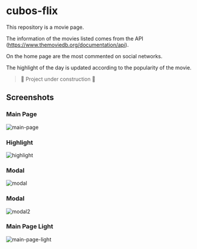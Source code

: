 # cubos-flix

This repository is a movie page.

The information of the movies listed comes from the API (https://www.themoviedb.org/documentation/api).

On the home page are the most commented on social networks.

The highlight of the day is updated according to the popularity of the movie.

> :construction: Project under construction :construction:

## Screenshots

### Main Page

![main-page](https://user-images.githubusercontent.com/108550900/194093926-26257ef2-fff9-4edb-8553-da7b4d62c9cb.jpeg)

### Highlight

![highlight](https://user-images.githubusercontent.com/108550900/194094285-d1af94f0-5883-4311-8788-c9d5a310598d.jpeg)

### Modal

![modal](https://user-images.githubusercontent.com/108550900/194094401-2e59c41d-cf98-4d28-8760-a9a3df58250a.jpeg)

### Modal

![modal2](https://user-images.githubusercontent.com/108550900/194094445-dfc88cc1-27a6-4966-bdbc-194b6cb9016f.jpeg)

### Main Page Light

![main-page-light](https://user-images.githubusercontent.com/108550900/194094489-1411574c-9c70-4063-b421-027553c685ce.jpeg)
